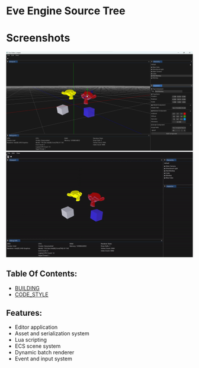 # Eve Engine Source Tree

# Screenshots

![Editor](.github/editor_base.png)
![Scripting](.github/scripting.gif)

## Table Of Contents:
  - [BUILDING](docs/BUILDING.md)
  - [CODE_STYLE](docs/CODE_STYLE.md)

## Features:
- Editor application
- Asset and serialization system
- Lua scripting
- ECS scene system
- Dynamic batch renderer
- Event and input system